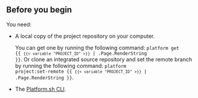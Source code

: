 ## Before you begin

You need:

- A local copy of the project repository on your computer.
  
  You can get one by running the following command: <code>platform get {{ `{{< variable "PROJECT_ID" >}}` | .Page.RenderString }}</code>.
  Or clone an integrated source repository
  and set the remote branch by running the following command: <code>platform project:set-remote {{ `{{< variable "PROJECT_ID" >}}` | .Page.RenderString }}</code>.
- The [Platform.sh CLI](/administration/cli/_index.md).